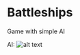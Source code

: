 # Battleships
Game with simple AI


AI:
![alt text](https://github.com/jbryl7/Battleships/blob/master/AI.png)
